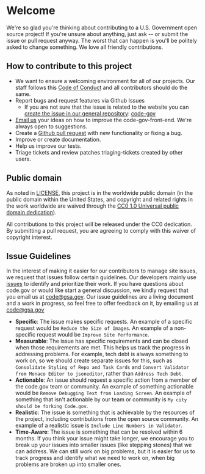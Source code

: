 # Welcome

We're so glad you're thinking about contributing to a U.S. Government open source project! If you're unsure about anything, just ask -- or submit the issue or pull request anyway. The worst that can happen is you'll be politely asked to change something. We love all friendly contributions.

## How to contribute to this project

- We want to ensure a welcoming environment for all of our projects. Our staff follows this [Code of Conduct](CODE_OF_CONDUCT.md) and all contributors should do the same.
- Report bugs and request features via Github Issues
  - If you are not sure that the issue is related to the website you can [create the issue in our general repository](https://github.com/gsa/code-gov/issues/new): [code-gov](https://github.com/gsa/code-gov)
- [Email us](mailto://code@gsa.gov) your ideas on how to improve the code-gov-front-end. We're always open to suggestions.
- Create a [Github pull request](https://help.github.com/articles/creating-a-pull-request/) with new functionality or fixing a bug.
- Improve or create documentation.
- Help us improve our tests.
- Triage tickets and review patches triaging-tickets created by other users.

## Public domain

As noted in [LICENSE](LICENSE.md), this project is in the worldwide public domain (in the public domain within the United States, and copyright and related rights in the work worldwide are waived through the [CC0 1.0 Universal public domain dedication](https://creativecommons.org/publicdomain/zero/1.0/)).

All contributions to this project will be released under the CC0 dedication. By submitting a pull request, you are agreeing to comply with this waiver of copyright interest.

## Issue Guidelines

In the interest of making it easier for our contributors to manage site issues, we request that issues follow certain guidelines. Our developers mainly use [issues](/issues) to identify and prioritize their work. If you have questions about code.gov or would like start a general discussion, we kindly request that you email us at code@gsa.gov. Our issue guidelines are a living document and a work in progress, so feel free to offer feedback on it, by emailing us at code@gsa.gov

- **Specific**: The issue makes specific requests. An example of a specific request would be `Reduce the Size of Images`. An example of a non-specific request would be `Improve Site Performance`.
- **Measurable**: The issue has specific requirements and can be closed when those requirements are met. This helps us track the progress in addressing problems. For example, tech debt is always something to work on, so we should create separate issues for this, such as `Consolidate Styling of Repo and Task Cards` and `Convert Validator from Monaco Editor to jsoneditor`, rather than `Address Tech Debt`.
- **Actionable**: An issue should request a specific action from a member of the code.gov team or community. An example of something actionable would be `Remove Debugging Text from Loading Screen`. An example of something that isn't actionable by our team or community is `My city should be forking Code.gov`.
- **Realistic**: The issue is something that is achievable by the resources of the project, including contributions from the open source community. An example of a realistic issue is `Include Line Numbers in Validator`.
- **Time-Aware**: The issue is something that can be resolved within 6 months. If you think your issue might take longer, we encourage you to break up your issues into smaller issues (like stepping stones) that we can address. We can still work on big problems, but it is easier for us to track progress and identify what we need to work on, when big problems are broken up into smaller ones.
